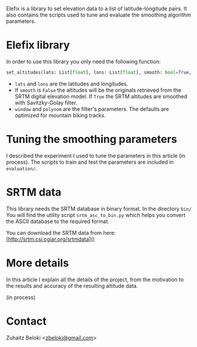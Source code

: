 Elefix is a library to set elevation data to a list of latitude-longitude pairs. It also contains the scripts used to tune and evaluate the smoothing algorithm parameters. 


# Elefix library

In order to use this library you only need the following function:

```python
set_altitudes(lats: List[float], lons: List[float],	smooth: bool=True, window: int=151,	polynom: int=2) -> List[float]
```

- `lats` and `lons` are the latitudes and longitudes.
- If `smooth` is `False` the altitudes will be the originals retrieved from the SRTM digital elevation model. If `True` the SRTM altitudes are smoothed with Savitzky-Golay filter.
- `window` and `polynom` are the filter's parameters. The defaults are optimized for mountain biking tracks.


# Tuning the smoothing parameters

I described the experiment I used to tune the parameters in this article (in process). The scripts to train and test the parameters are included in `evaluation/`.


# SRTM data

This library needs the SRTM database in binary format. In the directory `bin/` You will find the utility script `srtm_asc_to_bin.py` which helps you convert the ASCII database to the required format.

You can download the SRTM data from here: [http://srtm.csi.cgiar.org/srtmdata]()


# More details

In this article I explain all the details of the project, from the motivation to the results and accuracy of the resulting altitude data.

(in process)


# Contact

Zuhaitz Beloki \<zbeloki@gmail.com\>

